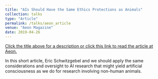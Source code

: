 ```yaml
---
title: "AIs Should Have the Same Ethics Protections as Animals"
collection: talks
type: "Article"
permalink: /talks/aeon_article
venue: "Aeon Magazine"
date: 2019-04-26
---
```

[Click the title above for a description or click this link to read the article at Aeon.](https://aeon.co/ideas/ais-should-have-the-same-ethical-protections-as-animals)

In this short article, Eric Schwitzgebel and we should apply the same considerations and oversight to AI research that might yield artificial consciousness as we do for research involving non-human animals. 
